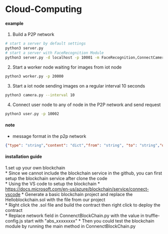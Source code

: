 # Cloud-Computing

#### example
1. Build a P2P network
```bash
# start a server by default settings
python3 server.py
# start a server with FaceRecognition Module 
python3 server.py -d localhost -p 10001 -m FaceRecognition,ConnectCamera
```

2. Start a worker node waiting for images from iot node
```bash
python3 worker.py -p 20000
```

3. Start a iot node sending images on a regular interval 10 seconds
```bash
python3 camera.py --interval 10
```

4. Connect user node to any of node in the P2P network and send request
```bash
python3 user.py -p 10002
```

#### note
* message format in the p2p network
```json
{"type": "string","content": "dict","from": "string", "to": "string","origin": "string"}
```

#### installation guide
1.set up your own blockchain  
    * Since we cannot include the blockchain service in the github, you can first setup the blockchain service after clone the code  
    * Using the VS code to setup the blockchain
    * https://docs.microsoft.com/en-us/azure/blockchain/service/connect-vscode
    * Generate a basic blockchain project and replace the Helloblockchain.sol with the file from our project  
    * Right click the .sol file and build the contract then right click to deploy the contract   
    * Replace network field in ConnenctBlockChain.py with the value in truffle-config.js start with "abs_xxxxxxxx"
    * Then you could test the blockchain module by running the main method in ConnenctBlockChain.py   

